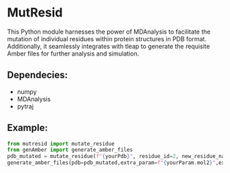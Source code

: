 # MutResid
This Python module harnesses the power of MDAnalysis to facilitate the mutation of individual residues within protein structures in PDB format. Additionally, it seamlessly integrates with tleap to generate the requisite Amber files for further analysis and simulation.

## Dependecies:
- numpy
- MDAnalysis
- pytraj

## Example:
```python
from mutresid import mutate_residue
from genAmber import generate_amber_files
pdb_mutated = mutate_residue(f"{yourPdb}", residue_id=2, new_residue_name="HIS")
generate_amber_files(pdb=pdb_mutated,extra_param=f"{yourParam.mol2}",extra_name=f"{resName}",addSolvent=True,verbose=False)
```
